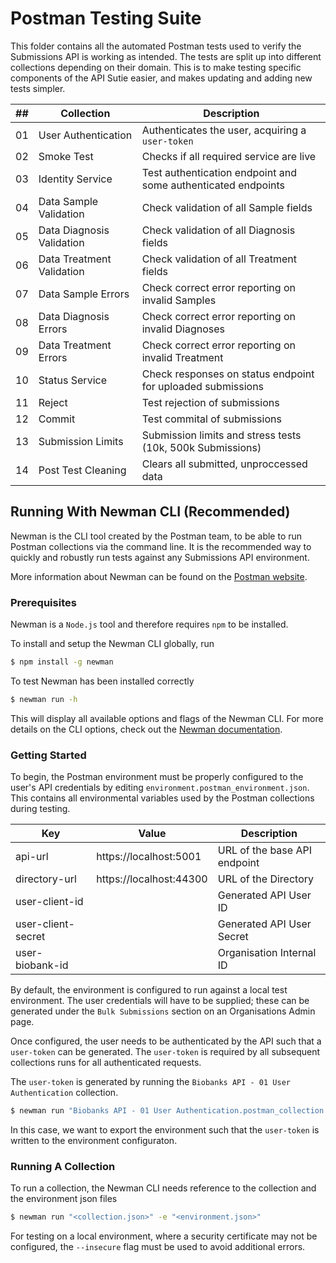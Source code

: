 # Postman Testing Suite

This folder contains all the automated Postman tests used to verify the Submissions API is working as intended. The tests are split up into different collections depending on their domain. This is to make testing specific components of the API Sutie easier, and makes updating and adding new tests simpler.

|##| Collection                 | Description                                                   |
|--| -------------------------- | ------------------------------------------------------------- |
|01| User Authentication        | Authenticates the user, acquiring a `user-token`              |
|02| Smoke Test                 | Checks if all required service are live                       |
|03| Identity Service           | Test authentication endpoint and some authenticated endpoints |
|04| Data Sample Validation     | Check validation of all Sample fields                         |
|05| Data Diagnosis Validation  | Check validation of all Diagnosis fields                      |
|06| Data Treatment Validation  | Check validation of all Treatment fields                      |
|07| Data Sample Errors         | Check correct error reporting on invalid Samples              |
|08| Data Diagnosis Errors      | Check correct error reporting on invalid Diagnoses            |
|09| Data Treatment Errors      | Check correct error reporting on invalid Treatment            |
|10| Status Service             | Check responses on status endpoint for uploaded submissions   |
|11| Reject                     | Test rejection of submissions                                 |
|12| Commit                     | Test commital of submissions                                  |
|13| Submission Limits          | Submission limits and stress tests (10k, 500k Submissions)    |
|14| Post Test Cleaning         | Clears all submitted, unproccessed data                       |

## Running With Newman CLI (Recommended)

Newman is the CLI tool created by the Postman team, to be able to run Postman collections via the command line. It is the recommended way to quickly and robustly run tests against any Submissions API environment.

More information about Newman can be found on the [Postman website](https://learning.postman.com/docs/running-collections/using-newman-cli/command-line-integration-with-newman/). 

### **Prerequisites**

Newman is a `Node.js` tool and therefore requires `npm` to be installed. 

To install and setup the Newman CLI globally, run

```bash
$ npm install -g newman
```

To test Newman has been installed correctly

```bash
$ newman run -h
```

This will display all available options and flags of the Newman CLI. For more details on the CLI options, check out the [Newman documentation](https://learning.postman.com/docs/running-collections/using-newman-cli/command-line-integration-with-newman/#options).

### **Getting Started**

To begin, the Postman environment must be properly configured to the user's API credentials by editing `environment.postman_environment.json`. This contains all environmental variables used by the Postman collections during testing.

| Key                   | Value                     | Description                   |
|-----------------------|---------------------------|-------------------------------|
| api-url               | https://localhost:5001    | URL of the base API endpoint  |
| directory-url         | https://localhost:44300   | URL of the Directory          |
| user-client-id        |                           | Generated API User ID         |
| user-client-secret    |                           | Generated API User Secret     |
| user-biobank-id       |                           | Organisation Internal ID      |

By default, the environment is configured to run against a local test environment. The user credentials will have to be supplied; these can be generated under the `Bulk Submissions` section on an Organisations Admin page.

Once configured, the user needs to be authenticated by the API such that a `user-token` can be generated. The `user-token` is required by all subsequent collections runs for all authenticated requests.

The `user-token` is generated by running the `Biobanks API - 01 User Authentication` collection.

```bash
$ newman run "Biobanks API - 01 User Authentication.postman_collection.json" -e "environment.postman_environment.json" --export-collection "environment.postman_environment.json"
```

In this case, we want to export the environment such that the `user-token` is written to the environment configuraton.

### **Running A Collection**

To run a collection, the Newman CLI needs reference to the collection and the environment json files

```bash
$ newman run "<collection.json>" -e "<environment.json>"
```

For testing on a local environment, where a security certificate may not be configured, the `--insecure` flag must be used to avoid additional errors.